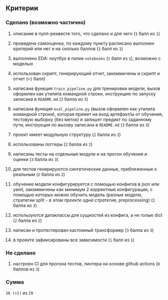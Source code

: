 ## Критерии

### Сделано (возможно частично)

1. описание в пулл-реквесте того, что сделано и для чего (`1` балл из `1`)

2. проведена самооценка, по каждому пункту расписано выполнен критерий или нет и на сколько баллов (`1` балл из `1`)

3. выполнено EDA: ноутбук в папке `notebooks` (`1` балл из `1`), возможно с моделью

4. использован скрипт, генерирующий отчет, закоммичены и скрипт и отчет (`+1` балл)

5. написана функция `train_pipeline.py` для тренировки модели, вызов оформлен как утилита командной строки, инструкцию по запуску записана в `README.md` (`3` балла из `3`)

6. написана функция `eval_pipeline.py` (вызов оформлен как утилита командной строки), которая примет на вход артефакт/ы от обучения, тестовую выборку (без меток) и запишет предикт по заданному пути, инструкция по вызову записана в `README.md` (`3` балла из `3`)

7. проект имеет модульную структуру (`2` балла из `2`)

8. использованы логгеры (`2` балла из `2`)

9. написаны тесты на отдельные модули и на прогон обучения и оценки (`3` балла из `3`)

10. для тестов генерируются синтетические данные, приближенные к реальным (`2` балла из `2`)

11. обучение модели конфигурируется с помощью конфигов в json или yaml, закоммичены как минимум 2 корректные конфигурации, с помощью которых можно обучить модель (разные модели, стратегии split - _в этом проекте одна стратегия_, preprocessing) (`2` балла из `3`)

12. используются датаклассы для сущностей из конфига, а не голые dict (`2` балла из `2`)

13. написан и протестирован кастомный трансформер (`3` балла из `3`)

14. в проекте зафиксированы все зависимости (`1` балл из `1`)

### Не сделано

1. настроен CI для прогона тестов, линтера на основе github actions (`0` баллов из `3`)

### Сумма
`26 (+1)` из `29`

